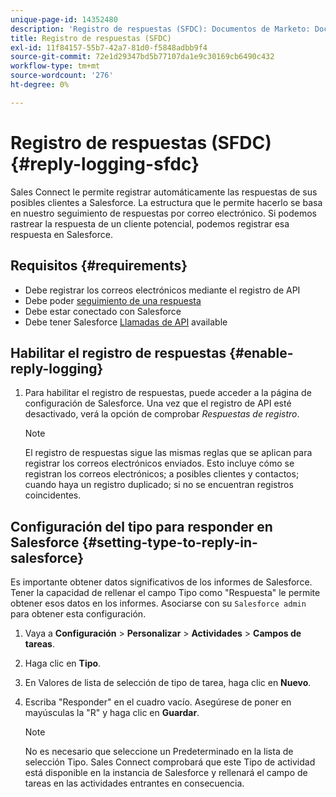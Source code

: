 ```yaml
---
unique-page-id: 14352480
description: 'Registro de respuestas (SFDC): Documentos de Marketo: Documentación del producto'
title: Registro de respuestas (SFDC)
exl-id: 11f84157-55b7-42a7-81d0-f5848adbb9f4
source-git-commit: 72e1d29347bd5b77107da1e9c30169cb6490c432
workflow-type: tm+mt
source-wordcount: '276'
ht-degree: 0%

---
```


# Registro de respuestas (SFDC) {#reply-logging-sfdc}

Sales Connect le permite registrar automáticamente las respuestas de sus posibles clientes a Salesforce. La estructura que le permite hacerlo se basa en nuestro seguimiento de respuestas por correo electrónico. Si podemos rastrear la respuesta de un cliente potencial, podemos registrar esa respuesta en Salesforce.

## Requisitos {#requirements}

* Debe registrar los correos electrónicos mediante el registro de API
* Debe poder [seguimiento de una respuesta](/help/marketo/product-docs/marketo-sales-connect/email/common-tracking-questions/how-reply-tracking-works.md)
* Debe estar conectado con Salesforce
* Debe tener Salesforce [Llamadas de API](https://developer.salesforce.com/docs/atlas.en-us.salesforce_app_limits_cheatsheet.meta/salesforce_app_limits_cheatsheet/salesforce_app_limits_platform_api.htm) available

## Habilitar el registro de respuestas {#enable-reply-logging}

1. Para habilitar el registro de respuestas, puede acceder a la página de configuración de Salesforce. Una vez que el registro de API esté desactivado, verá la opción de comprobar _Respuestas de registro_.

   >[!NOTE]
   >
   >El registro de respuestas sigue las mismas reglas que se aplican para registrar los correos electrónicos enviados. Esto incluye cómo se registran los correos electrónicos; a posibles clientes y contactos; cuando haya un registro duplicado; si no se encuentran registros coincidentes.

## Configuración del tipo para responder en Salesforce {#setting-type-to-reply-in-salesforce}

Es importante obtener datos significativos de los informes de Salesforce. Tener la capacidad de rellenar el campo Tipo como &quot;Respuesta&quot; le permite obtener esos datos en los informes. Asociarse con su `Salesforce admin` para obtener esta configuración.

1. Vaya a **Configuración** > **Personalizar** > **Actividades** > **Campos de tareas**.
1. Haga clic en **Tipo**.
1. En Valores de lista de selección de tipo de tarea, haga clic en **Nuevo**.
1. Escriba &quot;Responder&quot; en el cuadro vacío. Asegúrese de poner en mayúsculas la &quot;R&quot; y haga clic en **Guardar**.

   >[!NOTE]
   >
   >No es necesario que seleccione un Predeterminado en la lista de selección Tipo. Sales Connect comprobará que este Tipo de actividad está disponible en la instancia de Salesforce y rellenará el campo de tareas en las actividades entrantes en consecuencia.
